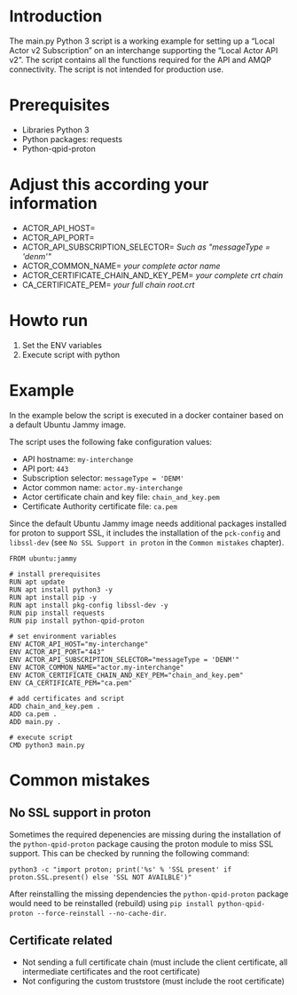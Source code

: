 # Introduction

The main.py Python 3 script is a working example for setting up a “Local Actor v2 Subscription” on an interchange supporting the “Local Actor API v2”. The script contains all the functions required for the API and AMQP connectivity. The script is not intended for production use.


# Prerequisites
  
 - Libraries Python 3
 - Python packages: requests 
 - Python-qpid-proton 


# Adjust this according your information

 - ACTOR_API_HOST=
 - ACTOR_API_PORT=
 - ACTOR_API_SUBSCRIPTION_SELECTOR= *Such as "messageType = 'denm'"*
 - ACTOR_COMMON_NAME= *your complete actor name*
 - ACTOR_CERTIFICATE_CHAIN_AND_KEY_PEM= *your complete crt chain*
 - CA_CERTIFICATE_PEM= *your full chain root.crt*


# Howto run

 1. Set the ENV variables 
 2. Execute script with python 


# Example 

In the example below the script is executed in a docker container based on a default Ubuntu Jammy image.

The script uses the following fake configuration values:

- API hostname: `my-interchange`
- API port: `443`
- Subscription selector: `messageType = 'DENM'`
- Actor common name: `actor.my-interchange`
- Actor certificate chain and key file: `chain_and_key.pem`
- Certificate Authority certificate file: `ca.pem`

Since the default Ubuntu Jammy image needs additional packages installed for proton to support SSL, it includes the installation of the `pck-config` and `libssl-dev` (see `No SSL Support in proton` in the `Common mistakes` chapter).

```
FROM ubuntu:jammy

# install prerequisites
RUN apt update
RUN apt install python3 -y
RUN apt install pip -y
RUN apt install pkg-config libssl-dev -y 
RUN pip install requests
RUN pip install python-qpid-proton

# set environment variables
ENV ACTOR_API_HOST="my-interchange"
ENV ACTOR_API_PORT="443"
ENV ACTOR_API_SUBSCRIPTION_SELECTOR="messageType = 'DENM'"
ENV ACTOR_COMMON_NAME="actor.my-interchange"
ENV ACTOR_CERTIFICATE_CHAIN_AND_KEY_PEM="chain_and_key.pem"
ENV CA_CERTIFICATE_PEM="ca.pem"

# add certificates and script
ADD chain_and_key.pem .
ADD ca.pem .
ADD main.py .

# execute script 
CMD python3 main.py
```


# Common mistakes

## No SSL support in proton

Sometimes the required depenencies are missing during the installation of the `python-qpid-proton` package causing the proton module to miss SSL support. This can be checked by running the following command: 
```
python3 -c "import proton; print('%s' % 'SSL present' if proton.SSL.present() else 'SSL NOT AVAILBLE')"
```

After reinstalling the missing dependencies the `python-qpid-proton` package would need to be reinstalled (rebuild) using `pip install python-qpid-proton --force-reinstall --no-cache-dir`.


## Certificate related

 - Not sending a full certificate chain (must include the client certificate, all intermediate certificates and the root certificate)
 - Not configuring the custom truststore (must include the root certificate)
